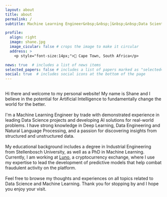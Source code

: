 ```yaml
---
layout: about
title: about
permalink: /
subtitle: Machine Learning Engineer&nbsp;&nbsp;│&nbsp;&nbsp;Data Scientist&nbsp;&nbsp;│&nbsp;&nbsp;NLP Specialist

profile:
  align: right
  image: shane.jpg
  image_cicular: false # crops the image to make it circular
  address: >
    <p style="font-size:14px;">📍 Cape Town, South Africa</p>

news: true  # includes a list of news items
selected_papers: false # includes a list of papers marked as "selected={true}"
social: true  # includes social icons at the bottom of the page
---
```


<p>
<br>
Hi there and welcome to my personal website! My name is Shane and I believe in the potential for Artificial Intelligence to fundamentally change the world for the better.
<br><br>
I'm a Machine Learning Engineer by trade with demonstrated experience in leading Data Science projects and developing AI solutions for real-world problems. I have strong knowledge in Deep Learning, Data Engineering and Natural Language Processing, and a passion for discovering insights from structured and unstructured data.
<br><br>
My educational background includes a degree in Industrial Engineering from Stellenbosch University, as well as a PhD in Machine Learning. Currently, I am working at <a href='http://www.luno.com'>Luno</a>, a cryptocurrency exchange, where I use my expertise to lead the development of predictive models that help combat fraudulent activity on the platform.
<br><br>
Feel free to browse my thoughts and experiences on all topics related to Data Science and Machine Learning. Thank you for stopping by and I hope you enjoy your visit.
</p>
